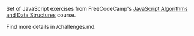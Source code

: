 Set of JavaScript exercises from FreeCodeCamp's [JavaScript Algorithms and Data Structures](https://www.freecodecamp.org/learn/javascript-algorithms-and-data-structures/) course.

Find more details in /challenges.md.
